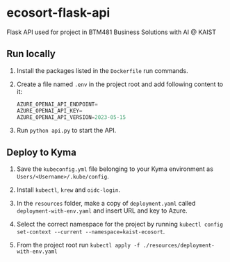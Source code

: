 # ecosort-flask-api

Flask API used for project in BTM481 Business Solutions with AI @ KAIST

## Run locally

1. Install the packages listed in the `Dockerfile` run commands.

2. Create a file named `.env` in the project root and add following content to it:
   ```js
   AZURE_OPENAI_API_ENDPOINT=
   AZURE_OPENAI_API_KEY=
   AZURE_OPENAI_API_VERSION=2023-05-15
   ```

3. Run `python api.py` to start the API.

## Deploy to Kyma

1. Save the `kubeconfig.yml` file belonging to your Kyma environment as `Users/<Username>/.kube/config`.

2. Install `kubectl`, `krew` and `oidc-login`.

3. In the `resources` folder, make a copy of `deployment.yaml` called `deployment-with-env.yaml` and insert URL and key to Azure.

4. Select the correct namespace for the project by running `kubectl config set-context --current --namespace=kaist-ecosort`.

5. From the project root run `kubectl apply -f ./resources/deployment-with-env.yaml`
